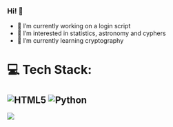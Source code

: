 ### Hi! 👋

- 🔭 I’m currently working on a login script
- 👀 I’m interested in statistics, astronomy and cyphers
- 🌱 I’m currently learning cryptography

# 💻 Tech Stack:
![HTML5](https://img.shields.io/badge/html5-%23E34F26.svg?style=for-the-badge&logo=html5&logoColor=white) ![Python](https://img.shields.io/badge/python-3670A0?style=for-the-badge&logo=python&logoColor=ffdd54)
---
[![](https://visitcount.itsvg.in/api?id=nattdecodes&icon=0&color=0)](https://visitcount.itsvg.in)
